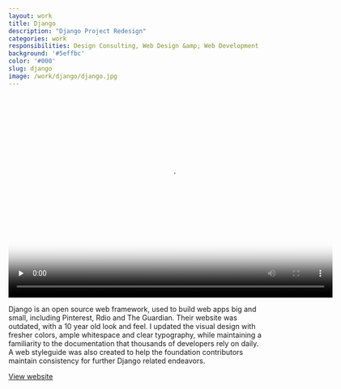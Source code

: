 ```yaml
---
layout: work
title: Django
description: "Django Project Redesign"
categories: work
responsibilities: Design Consulting, Web Design &amp; Web Development
background: '#5effbc'
color: '#000'
slug: django
image: /work/django/django.jpg
---
```


<div>
  <video id="making_the_perfect_listing" class="browser_img" title="Django Project"
    preload="none" width="640" height="400" poster="{{ site.root }}{{ page.image }}" data-setup="{}">
    <source src="{{ site.root }}/work/django/django.mp4" type='video/mp4'>
  </video>
</div>

Django is an open source web framework, used to build web apps big and small, including Pinterest, Rdio and The Guardian. Their website was outdated, with a 10 year old look and feel. I updated the visual design with fresher colors, ample whitespace and clear typography, while maintaining a familiarity to the documentation that thousands of developers rely on daily. A web styleguide was also created to help the foundation contributors maintain consistency for further Django related endeavors.

<a href="http://djangoproject.com" class="button" rel="external">View website</a>